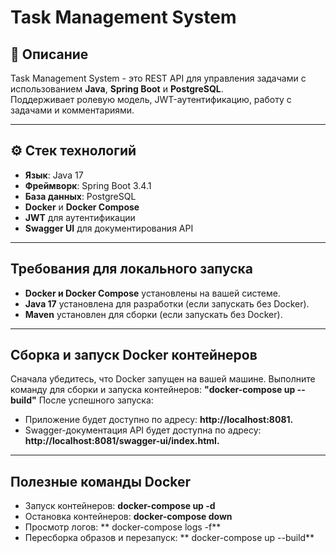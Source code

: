 # Task Management System

## 📝 Описание
Task Management System - это REST API для управления задачами с использованием **Java**, **Spring Boot** и **PostgreSQL**.  
Поддерживает ролевую модель, JWT-аутентификацию, работу с задачами и комментариями.

---

## ⚙️ Стек технологий
- **Язык**: Java 17
- **Фреймворк**: Spring Boot 3.4.1
- **База данных**: PostgreSQL
- **Docker** и **Docker Compose**
- **JWT** для аутентификации
- **Swagger UI** для документирования API

---

## **Требования для локального запуска**
- **Docker и Docker Compose** установлены на вашей системе.
- **Java 17** установлена для разработки (если запускать без Docker).
- **Maven** установлен для сборки (если запускать без Docker).

---

## **Сборка и запуск Docker контейнеров**
Сначала убедитесь, что Docker запущен на вашей машине.
Выполните команду для сборки и запуска контейнеров:
**"docker-compose up --build"**
После успешного запуска:
- Приложение будет доступно по адресу: **http://localhost:8081.**
- Swagger-документация API будет доступна по адресу: **http://localhost:8081/swagger-ui/index.html.**

---

## **Полезные команды Docker**
- Запуск контейнеров:
  **docker-compose up -d**
- Остановка контейнеров:
  **docker-compose down**
- Просмотр логов:
 ** docker-compose logs -f**
- Пересборка образов и перезапуск:
 ** docker-compose up --build**
